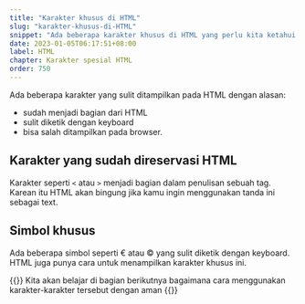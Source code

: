 ```yaml
---
title: "Karakter khusus di HTML"
slug: "karakter-khusus-di-HTML"
snippet: "Ada beberapa karakter khusus di HTML yang perlu kita ketahui cara menampilkannya"
date: 2023-01-05T06:17:51+08:00
label: HTML
chapter: Karakter spesial HTML
order: 750
---
```


Ada beberapa karakter yang sulit ditampilkan pada HTML dengan alasan:
- sudah menjadi bagian dari HTML
- sulit diketik dengan keyboard
- bisa salah ditampilkan pada browser. 

## Karakter yang sudah direservasi HTML
Karakter seperti `<` atau `>` menjadi bagian dalam penulisan sebuah tag. Karean itu HTML akan bingung jika kamu ingin menggunakan tanda ini sebagai text.

## Simbol khusus
Ada beberapa simbol seperti &euro; atau &#169; yang sulit diketik dengan keyboard. HTML juga punya cara untuk menampilkan karakter khusus ini.

{{<alert class="info">}}
Kita akan belajar di bagian berikutnya bagaimana cara menggunakan karakter-karakter tersebut dengan aman
{{</alert>}}
